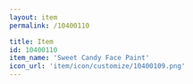 ```yaml
---
layout: item
permalink: /10400110

title: Item
id: 10400110
item_name: 'Sweet Candy Face Paint'
icon_url: 'item/icon/customize/10400109.png'
---
```


